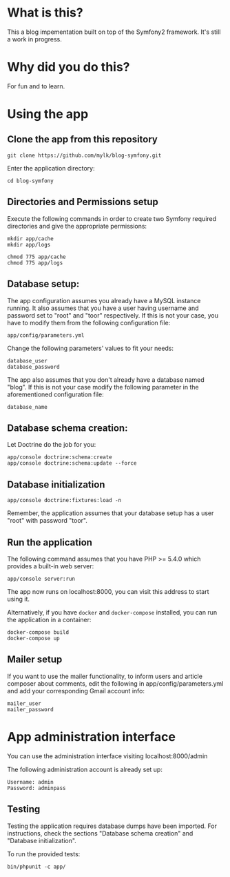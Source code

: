 # What is this?

This a blog impementation built on top of the Symfony2 framework.
It's still a work in progress.

# Why did you do this?

For fun and to learn.

# Using the app

## Clone the app from this repository

    git clone https://github.com/mylk/blog-symfony.git

Enter the application directory:

    cd blog-symfony

## Directories and Permissions setup

Execute the following commands in order to create two Symfony required directories and give the appropriate permissions:

    mkdir app/cache
    mkdir app/logs

    chmod 775 app/cache
    chmod 775 app/logs

## Database setup:

The app configuration assumes you already have a MySQL instance running.
It also assumes that you have a user having username and password set to "root" and "toor" respectively.
If this is not your case, you have to modify them from the following configuration file:

    app/config/parameters.yml

Change the following parameters' values to fit your needs:

    database_user
    database_password

The app also assumes that you don't already have a database named "blog".
If this is not your case modify the following parameter in the aforementioned configuration file:

    database_name

## Database schema creation:

Let Doctrine do the job for you:

    app/console doctrine:schema:create
    app/console doctrine:schema:update --force

## Database initialization

    app/console doctrine:fixtures:load -n

Remember, the application assumes that your database setup has a user "root" with password "toor".

## Run the application

The following command assumes that you have PHP >= 5.4.0 which provides a built-in web server:

    app/console server:run

The app now runs on localhost:8000, you can visit this address to start using it.

Alternatively, if you have ```docker``` and ```docker-compose``` installed, you can run the application in a container:

    docker-compose build
    docker-compose up

## Mailer setup

If you want to use the mailer functionality, to inform users and article composer about comments,
edit the following in app/config/parameters.yml and add your corresponding Gmail account info:

    mailer_user
    mailer_password

# App administration interface

You can use the administration interface visiting localhost:8000/admin

The following administration account is already set up:

    Username: admin
    Password: adminpass

## Testing

Testing the application requires database dumps have been imported.
For instructions, check the sections "Database schema creation" and "Database initialization".

To run the provided tests:

    bin/phpunit -c app/